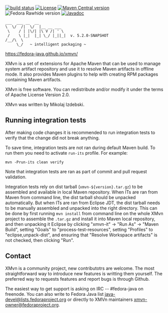 [![build status](https://img.shields.io/github/actions/workflow/status/fedora-java/xmvn/maven.yml?branch=master)](https://github.com/fedora-java/xmvn/actions/workflows/maven.yml?query=branch%3Amaster)
[![License](https://img.shields.io/github/license/fedora-java/xmvn.svg?label=License)](https://www.apache.org/licenses/LICENSE-2.0)
[![Maven Central version](https://img.shields.io/maven-central/v/org.fedoraproject.xmvn/xmvn.svg?label=Maven%20Central)](https://search.maven.org/artifact/org.fedoraproject.xmvn/xmvn)
![Fedora Rawhide version](https://img.shields.io/badge/dynamic/json?url=https%3A%2F%2Fmdapi.fedoraproject.org%2Frawhide%2Fpkg%2Fxmvn5&query=%24.version&label=Fedora%20Rawhide)
[![Javadoc](https://javadoc.io/badge2/org.fedoraproject.xmvn/xmvn-api/javadoc.svg)](https://javadoc.io/doc/org.fedoraproject.xmvn/xmvn-api)



    ___  ___ __  __
    \  \/  /|  \/  |__ __ ___
     \    / | |\/| |\ V /| ' \
     /    \ |_|  |_| \_/ |_||_|  v. 5.2.0-SNAPSHOT
    /__/\  \
         \_/   ~ intelligent packaging ~

https://fedora-java.github.io/xmvn/

XMvn is a set of extensions for Apache Maven that can be used to
manage system artifact repository and use it to resolve Maven
artifacts in offline mode. It also provides Maven plugins to help with
creating RPM packages containing Maven artifacts.

XMvn is free software. You can redistribute and/or modify it under the
terms of Apache License Version 2.0.

XMvn was written by Mikolaj Izdebski.


Running integration tests
-------------------------

After making code changes it is recommended to run integration tests
to verify that the change did not break anything.

To save time, integration tests are not ran during default Maven
build.  To run them you need to activate `run-its` profile.  For
example:

    mvn -Prun-its clean verify

Note that integration tests are ran as part of commit and pull request
validation.

Integration tests rely on dist tarball (`xmvn-${version}.tar.gz`) to
be assembled and available in local Maven repository.  When ITs are
ran from Maven from command line, the dist tarball should be unpacked
automatically.  But when ITs are ran from Eclipse JDT, the dist
tarball needs to be manually assembled and unpacked into the right
directory.  This can be done by first running `mvn install` from
command line on the whole XMvn project to assemble the `.tar.gz` and
install it into Maven local repository, and then unpacking it Eclipse
by clicking "xmvn-it" -> "Run As" -> "Maven Build", setting "Goals" to
"process-test-resources", setting "Profiles" to "eclipse,unpack-dist",
and ensuring that "Resolve Workspace artifacts" is not checked, then
clicking "Run".


Contact
-------

XMvn is a community project, new contributotrs are welcome. The most
straightforward way to introduce new features is writting them yourself.
The preferred way to requests features and report bugs is through Github.

The easiest way to get support is asking on IRC -- #fedora-java on freenode.
You can also write to Fedora Java list <java-devel@lists.fedoraproject.org>
or directly to XMVn maintainers <xmvn-owner@fedoraproject.org>.

